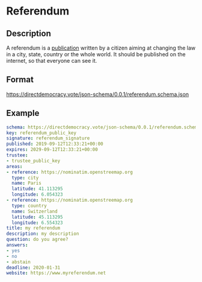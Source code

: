# Referendum

## Description

A referendum is a [publication](publication.md) written by a citizen aiming at changing the law in a city, state, country or the whole world.
It should be published on the internet, so that everyone can see it.

## Format

https://directdemocracy.vote/json-schema/0.0.1/referendum.schema.json

## Example

```yaml
schema: https://directdemocracy.vote/json-schema/0.0.1/referendum.schema.json
key: referendum_public_key
signature: referendum_signature
published: 2019-09-12T12:33:21+00:00
expires: 2029-09-12T12:33:21+00:00
trustee:
- trustee_public_key
areas:
- reference: https://nominatim.openstreemap.org
  type: city
  name: Paris
  latitude: 41.113295
  longitude: 6.054323 
- reference: https://nominatim.openstreemap.org
  type: country
  name: Switzerland
  latitude: 45.113295
  longitude: 6.554323 
title: my referendum
description: my description
question: do you agree?
answers:
- yes
- no
- abstain
deadline: 2020-01-31
website: https://www.myreferendum.net
```
